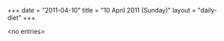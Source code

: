 +++
date = "2011-04-10"
title = "10 April 2011 (Sunday)"
layout = "daily-diet"
+++

<p>&lt;no entries&gt;</p>